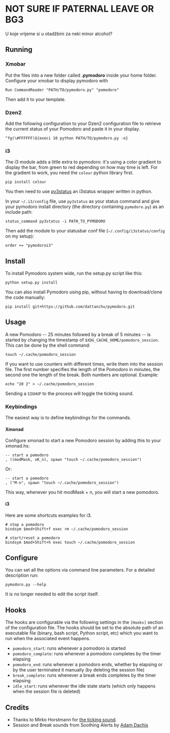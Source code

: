 # NOT SURE IF PATERNAL LEAVE OR BG3
U koje vrijeme si u otadžbini za neki minor alcohol?

## Running

### Xmobar

Put the files into a new folder called **.pymodoro** inside your home folder.
Configure your xmobar to display pymodoro with

    Run CommandReader "PATH/TO/pymodoro.py" "pomodoro"

Then add it to your template.

### Dzen2

Add the following configuration to your Dzen2 configuration file to retrieve the current status of your Pomodoro and paste it in your display.

    ^fg(\#FFFFFF)${execi 10 python PATH/TO/pymodoro.py -o}

### i3

The i3 module adds a little extra to pymodoro: it's using a color gradient to
display the bar, from green to red depending on how may time is left. For the
gradient to work, you need the `colour` python library first.

    pip install colour

You then need to use [py3status](https://github.com/ultrabug/py3status) an
i3status wrapper written in python.

In your `~/.i3/config` file, use `py3status` as your status command and give
your pymodoro install directory (the directory containing `pymodoro.py`) as an
include path:

    status_command py3status -i PATH_TO_PYMODORO

Then add the module to your statusbar conf file (`~/.config/i3status/config` on my setup):

    order += "pymodoroi3"

## Install

To install Pymodoro system wide, run the setup.py script like this:

    python setup.py install

You can also install Pymodoro using pip, without having to download/clone the
code manually:

    pip install git+https://github.com/dattanchu/pymodoro.git

## Usage

A new Pomodoro -- 25 minutes followed by a break of 5 minutes -- is started by
changing the timestamp of `$XDG_CACHE_HOME/pomodoro_session`. This can be done
by the shell command:

    touch ~/.cache/pomodoro_session

If you want to use counters with different times, write them into the session
file. The first number specifies the length of the Pomodoro in minutes, the
second one the length of the break. Both numbers are optional. Example:

    echo "20 2" > ~/.cache/pomodoro_session

Sending a `SIGHUP` to the process will toggle the ticking sound.

### Keybindings

The easiest way is to define keybindings for the commands.

#### Xmonad

Configure xmonad to start a new Pomodoro session by adding this to your
xmonad.hs:

    -- start a pomodoro
    , ((modMask, xK_n), spawn "touch ~/.cache/pomodoro_session")

Or:

    -- start a pomodoro
    , ("M-n", spawn "touch ~/.cache/pomodoro_session")

This way, whenever you hit modMask + n, you will start a new pomodoro.

#### i3

Here are some shortcuts examples for i3.

    # stop a pomodoro
    bindsym $mod+Shift+f exec rm ~/.cache/pomodoro_session

    # start/reset a pomodoro
    bindsym $mod+Shift+h exec touch ~/.cache/pomodoro_session

## Configure

You can set all the options via command line parameters. For a detailed
description run:

    pymodoro.py --help

It is no longer needed to edit the script itself.

## Hooks

The hooks are configurable via the following settings in the `[Hooks]` section
of the configuration file. The hooks should be set to the absolute path of an
executable file (binary, bash script, Python script, etc) which you want to run
when the associated event happens.

- `pomodoro_start`: runs whenever a pomodoro is started
- `pomodoro_complete`: runs whenever a pomodoro completes by the timer
  elapsing
- `pomodoro_end`: runs whenever a pomodoro ends, whether by elapsing or by
  the user terminated it manually (by deleting the session file)
- `break_complete`: runs whenever a break ends completes by the timer elapsing
- `idle_start`: runs whenever the idle state starts (which only happens when
  the session file is deleted)

## Credits

* Thanks to Mirko Horstmann for [the ticking
  sound](http://www.freesound.org/people/m1rk0/sounds/50070/).
* Session and Break sounds from Soothing Alerts by [Adam
  Dachis](http://adachis.kinja.com)
